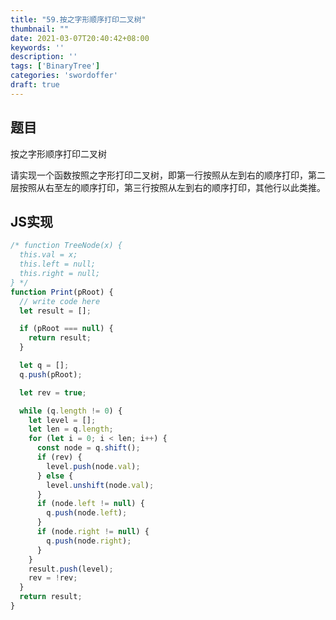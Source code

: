 ```yaml
---
title: "59.按之字形顺序打印二叉树"
thumbnail: ""
date: 2021-03-07T20:40:42+08:00
keywords: ''
description: ''
tags: ['BinaryTree']
categories: 'swordoffer'
draft: true
---
```


## 题目

按之字形顺序打印二叉树 

请实现一个函数按照之字形打印二叉树，即第一行按照从左到右的顺序打印，第二层按照从右至左的顺序打印，第三行按照从左到右的顺序打印，其他行以此类推。

## JS实现

```javascript
/* function TreeNode(x) {
  this.val = x;
  this.left = null;
  this.right = null;
} */
function Print(pRoot) {
  // write code here
  let result = [];

  if (pRoot === null) {
    return result;
  }

  let q = [];
  q.push(pRoot);

  let rev = true;

  while (q.length != 0) {
    let level = [];
    let len = q.length;
    for (let i = 0; i < len; i++) {
      const node = q.shift();
      if (rev) {
        level.push(node.val);
      } else {
        level.unshift(node.val);
      }
      if (node.left != null) {
        q.push(node.left);
      }
      if (node.right != null) {
        q.push(node.right);
      }
    }
    result.push(level);
    rev = !rev;
  }
  return result;
}
```
